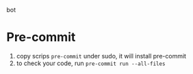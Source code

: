 bot

# Pre-commit

1. copy scrips `pre-commit` under sudo, it will install pre-commit
2. to check your code, run `pre-commit run --all-files`
